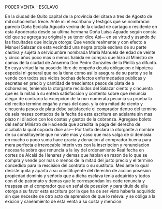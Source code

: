 PODER VENTA - ESCLAVO

En la ciudad de Quito capital de la provincia del citara a tres de Agosto de mil ochocientos trece. Ante mi el escribano y testigos que se nombraran parecio Doña Ecolalia Aguado vecina de la ciudad de cartago x residente en esta Apoderada desde su ultima hermana Doña Luisa Aguado según consta del que se agrega su original y su tenor dice Asi— en su virtud y usando de las facultades que incluye otorga: Que vende realmente y con efecto a Manuel Salazar de esta vecindad una negra propia esclava de su parte cautiva y sujeta a servidumbre nombrada Maria Manuela de edad de veinte y cinco años poco mas o menos habida en compra que hizo al Ministro de camas de la ciudad de Anserma Don Pedro Gonzales de la Pinilla ya difunto. En cuya virtud la ha poseido libre de empeño deuda obligacion e hipoteca especial ni general que no la tiene como así lo asegura de su parte y se la vende con todos sus vicios bochas defectos enfermedades publicas y secretas en precio y cantidad de trescientos pesos de plata de a ochoreales, teniendo la otorgante recibidos del Salazar ciento y cincuenta que es la mitad a su entera satisfaccion y contento sobre que renuncia alegar de contrario la excepcion de la non numerata pecunia su prueba la del recibo termino engaño y mas del caso. y la otra mitad de ciento y cincuenta pesos de plata debe satisfacerle el comprador dentro del termino de seis meses contados de la fecha de esta escritura en adelante sin mas plazo ni dilacion con los costas y gastos de la cobranza. Agregase boleto del señor Ministro de Hacienda que acredita la paga del derecho de alcabala la qual copiada dice asi— Por tanto declara la otorgante a nombre de su constituyente que no vale mas y caso que mas valga de si demasia en mucho o poco suma hace gracia y donacion al comprador buena para mera perfecta e irrevocable interin vos con la inscripcion y renunciacion necesaria sobre que renuncia a la ley del ordenamiento Real fecha en cortes de Alcalá de Henares y demas que hablan en razon de lo que se compra y vende por mas o menos de la mitad del justo precio y el termino concedido para la rescision del contrato o su sustituto. Mediante lo qual desiste quita y aparta a su constituyente del derecho de accion posesion propiedad dominio y señorío que a dicha esclava tenia adquirido y todos con el de patronato y demas que le correspondan los cede renuncia y traspasa en el comprador que en señal de posesion y para titulo de ella otorga a su favor esta escritura por la que ha de ser visto haberla adquirido sin que necesite de otro acto de aprension de que lo releva. y se obliga a la exicion y saneamiento de esta venta a su costa y mencion